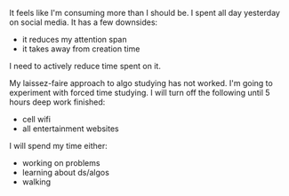 It feels like I'm consuming more than I should be. I spent all day yesterday on
social media. It has a few downsides:
- it reduces my attention span
- it takes away from creation time

I need to actively reduce time spent on it.

My laissez-faire approach to algo studying has not worked. I'm going to
experiment with forced time studying. I will turn off the following until 5
hours deep work finished:
- cell wifi
- all entertainment websites

I will spend my time either:
- working on problems
- learning about ds/algos
- walking

